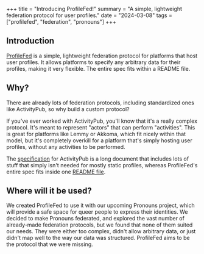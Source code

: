 +++
title = "Introducing ProfileFed!"
summary = "A simple, lightweight federation protocol for user profiles."
date = "2024-03-08"
tags = ["profilefed", "federation", "pronouns"]
+++

## Introduction

[ProfileFed](https://gitea.elara.ws/queerdevs/profilefed) is a simple, lightweight federation protocol for platforms that host user profiles. It allows platforms to specify any arbitrary data for their profiles, making it very flexible. The entire spec fits within a README file.

## Why?

There are already lots of federation protocols, including standardized ones like ActivityPub, so why build a custom protocol?

If you've ever worked with ActivityPub, you'll know that it's a really complex protocol. It's meant to represent "actors" that can perform "activities". This is great for platforms like Lemmy or Akkoma, which fit nicely within that model, but it's completely overkill for a platform that's simply hosting user profiles, without any activities to be performed.

The [specification](https://www.w3.org/TR/activitypub/) for ActivityPub is a long document that includes lots of stuff that simply isn't needed for mostly static profiles, whereas ProfileFed's entire spec fits inside one [README file](https://gitea.elara.ws/queerdevs/profilefed/src/branch/master/README.md).

## Where will it be used?

We created ProfileFed to use it with our upcoming Pronouns project, which will provide a safe space for queer people to express their identities. We decided to make Pronouns federated, and explored the vast number of already-made federation protocols, but we found that none of them suited our needs. They were either too complex, didn't allow arbitrary data, or just didn't map well to the way our data was structured. ProfileFed aims to be the protocol that we were missing.
